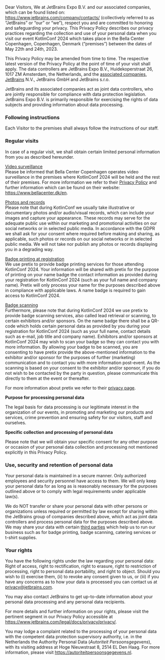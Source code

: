 Dear Visitors, We at JetBrains Expo B.V. and our associated companies,
which can be found listed on:
[<u>https://www.jetbrains.com/company/contacts/</u>](https://www.jetbrains.com/company/contacts/)
(collectively referred to as “JetBrains” or “our” or “we”), respect you
and are committed to honoring and safeguarding your privacy. This
Privacy Policy describes our privacy practices regarding the collection
and use of your personal data when you visit our event KotlinConf 2024
which takes place in the Bella Center Copenhagen, Copenhagen, Denmark
(“premises”) between the dates of May 22th and 24th, 2023.

This Privacy Policy may be amended from time to time. The respective
latest version of the Privacy Policy at the point of time of your visit
shall apply. The data controllers are JetBrains Expo B.V.,
Huidekoperstraat 26, 1017 ZM Amsterdam, the Netherlands, and the
[associated companies, JetBrains](https://www.jetbrains.com/company/contacts/) N.V., JetBrains
GmbH and JetBrains s.r.o.

JetBrains and its associated companies act as joint data controllers,
who are jointly responsible for compliance with data protection
legislation. JetBrains Expo B.V. is primarily responsible for exercising
the rights of data subjects and providing information about data
processing.

### Following instructions

Each Visitor to the premises shall always follow the instructions of our
staff.

### Regular visits

In case of a regular visit, we shall obtain certain limited personal
information from you as described hereunder.

<u>Video surveillance</u>  
Please be informed that Bella Center Copenhagen operates video
surveillance in the premises where KotlinConf 2024 will be held and the
rest of their premises. For more information we refer to their
[<u>Privacy Policy</u>](https://www.bellagroup.dk/en/privacy) and
further information which can be found on their website:
[<u>https://www.bellacenter.dk/en</u>](https://www.bellacenter.dk/en).

<u>Photos and records  
</u>Please note that during KotlinConf we usually take illustrative or
documentary photos and/or audio/visual records, which can include your
images and capture your appearance. These records may serve for the
adequate public use within our marketing and promotional activities on
our social networks or in selected public media. In accordance with the
GDPR we shall ask for your consent where required before making and
sharing, as applicable, such photos or records on our social networks or
in selected public media. We will not take nor publish any photos or
records displaying you in a degrading way.

<u>Badge printing at registration  
</u>We use pretix to provide badge printing services for those attending
KotlinConf 2024. Your information will be shared with pretix for the
purpose of printing on your name badge the contact information as
provided during your registration for KotlinConf 2024 (such as your full
name and company name). Pretix will only process your name for the
purposes described above in compliance with applicable laws. A name
badge is required to gain access to KotlinConf 2024.

<u>Badge scanning</u>  
Furthermore, please note that during KotlinConf 2024 we use pretix to
provide badge scanning services, also called lead retrieval or scanning,
to certain exhibitors and/or sponsors. On the name badge there shall be
a QR-code which holds certain personal data as provided by you during
your registration for KotlinConf 2024 (such as your full name, contact
details such as e-mail, job title and company name). Exhibitors and/or
sponsors at KotlinConf 2024 may wish to scan your badge so they can
contact you with more information. By allowing your badge to be scanned,
you are consenting to have pretix provide the above-mentioned
information to the exhibitor and/or sponsor for the purposes of further
(marketing) communication and to contact you with more information
post-event. As the scanning is based on your consent to the exhibitor
and/or sponsor, if you do not wish to be contacted by the party in
question, please communicate this directly to them at the event or
thereafter.

For more information about pretix we refer to their [<u>privacy
page</u>](https://pretix.eu/about/en/privacy).

**Purpose for processing personal data**

The legal basis for data processing is our legitimate interest in the
organization of our events, in promoting and marketing our products and
services, crime prevention and ensuring safety for our visitors, staff
and ourselves.

**Specific collection and processing of personal data**

Please note that we will obtain your specific consent for any other
purpose or occasion of your personal data collection and processing not
mentioned explicitly in this Privacy Policy.

### Use, security and retention of personal data

Your personal data is maintained in a secure manner. Only authorized
employees and security personnel have access to them. We will only keep
your personal data for as long as is reasonably necessary for the
purposes outlined above or to comply with legal requirements under
applicable law(s).

We do NOT transfer or share your personal data with other persons or
organizations unless required or permitted by law except for sharing
within the JetBrains group of companies described above, which act as
joint data controllers and process personal data for the purposes
described above. We may share your data with certain [third
parties](https://www.jetbrains.com/legal/privacy/third-parties.html)
which help us to run our business such as for badge printing, badge
scanning, catering services or t-shirt supplies.

### Your rights

You have the following rights under the law regarding your personal
data: Right of access, right to rectification, right to erasure, right
to restriction of processing, right to personal data portability, and
right to object. Should you wish to (i) exercise them, (ii) to revoke
any consent given to us, or (iii) if you have any concerns as to how
your data is processed you can contact us at
[<u>privacy@jetbrains.com</u>](mailto:privacy@jetbrains.com).

You may also contact JetBrains to get up-to-date information about your
personal data processing and any personal data recipients.

For more details and further information on your rights, please visit
the pertinent segment in our Privacy Policy accessible at
[<u>https://www.jetbrains.com/legal/docs/privacy/privacy/</u>](https://www.jetbrains.com/legal/docs/privacy/privacy/).

You may lodge a complaint related to the processing of your personal data with the competent data protection supervisory authority, i.e. in the Netherlands the Authority Personal Data (*Autoriteit Persoonsgegevens*), with its visiting address at Hoge Nieuwstraat 8, 2514 EL Den Haag. For more information, please visit [<u>https://autoriteitpersoonsgegevens.nl</u>](https://autoriteitpersoonsgegevens.nl).

